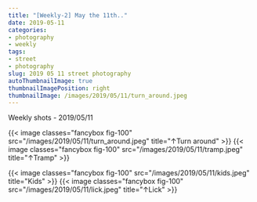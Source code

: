 ```yaml
---
title: "[Weekly-2] May the 11th.."
date: 2019-05-11
categories:
- photography
- weekly
tags:
- street
- photography
slug: 2019 05 11 street photography
autoThumbnailImage: true
thumbnailImagePosition: right
thumbnailImage: /images/2019/05/11/turn_around.jpeg
---
```


Weekly shots - 2019/05/11
<!--more-->

{{< image classes="fancybox fig-100" src="/images/2019/05/11/turn_around.jpeg"  title="↑Turn around" >}}
{{< image classes="fancybox fig-100" src="/images/2019/05/11/tramp.jpeg"  title="↑Tramp" >}}

{{< image classes="fancybox fig-100" src="/images/2019/05/11/kids.jpeg"  title="Kids" >}}
{{< image classes="fancybox fig-100" src="/images/2019/05/11/lick.jpeg"  title="↑Lick" >}}